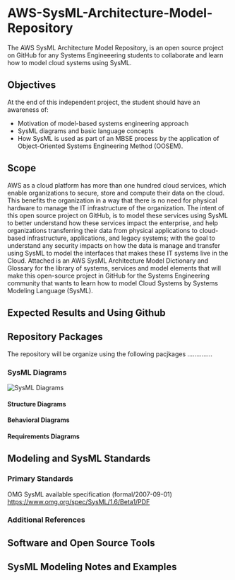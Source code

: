 # AWS-SysML-Architecture-Model-Repository

The AWS SysML Architecture Model Repository, is an open source project on GitHub for any Systems Engineeering students to collaborate and learn how to model cloud systems using SysML.

## Objectives

At the end of this independent project, the student should have an awareness of:

- Motivation of model-based systems engineering approach
- SysML diagrams and basic language concepts
- How SysML is used as part of an MBSE process by the application of Object-Oriented Systems Engineering Method (OOSEM).

## Scope

AWS as a cloud platform has more than one hundred cloud services, which enable organizations to secure, store and compute their data on the cloud. This benefits the organization in a way that there is no need for physical hardware to manage the IT infrastructure of the organization. The intent of this open source project on GitHub, is to model these services using SysML to better understand how these services impact the enterprise, and help organizations transferring their data from physical applications to cloud-based infrastructure, applications, and legacy systems; with the goal to understand any security impacts on how the data is manage and transfer using SysML to model the interfaces that makes these IT systems live in the Cloud. Attached is an AWS SysML Architecture Model Dictionary and Glossary for the library of systems, services and model elements that will make this open-source project in GitHub for the Systems Engineering community that wants to learn how to model Cloud Systems by Systems Modeling Language (SysML).

## Expected Results and Using Github

## Repository Packages

The repository will be organize using the following pacjkages ..............

### SysML Diagrams

![SysML Diagrams](https://github.com/kentmichae/AWS-Architecture-Model-Repository/blob/main/images/SysML_Diagrams.svg)

#### Structure Diagrams

#### Behavioral Diagrams

#### Requirements Diagrams

## Modeling and SysML Standards

### Primary Standards

OMG SysML available specification (formal/2007-09-01)
https://www.omg.org/spec/SysML/1.6/Beta1/PDF

### Additional References

## Software and Open Source Tools

## SysML Modeling Notes and Examples
